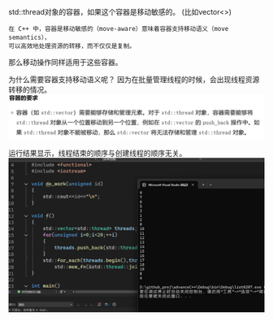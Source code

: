 std::thread对象的容器，如果这个容器是移动敏感的。
(比如vector<>)
```
在 C++ 中，容器是移动敏感的（move-aware）意味着容器支持移动语义（move semantics），
可以高效地处理资源的转移，而不仅仅是复制。
```
那么移动操作同样适用于这些容器。


为什么需要容器支持移动语义呢？
因为在批量管理线程的时候，会出现线程资源转移的情况。
![](../../image/Snipaste_2025-01-15_17-49-58.png)

运行结果显示，线程结束的顺序与创建线程的顺序无关。
![](../../image/Snipaste_2025-01-15_17-55-31.png)